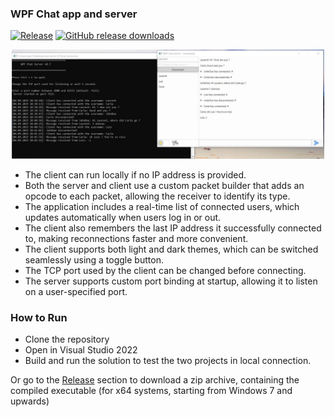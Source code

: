 ### WPF Chat app and server 

[![Release](https://img.shields.io/badge/release-stable-1B4636)](https://github.com/laurentbarraud/wpf-chat-server/releases)
[![GitHub release downloads](https://img.shields.io/github/downloads/laurentbarraud/wpf-chat-server/v0.7/total?color=88aacc&style=flat)](https://github.com/laurentbarraud/wpf-chat-server/releases/tag/v0.7)

<p align="center">
<img src="https://raw.githubusercontent.com/laurentbarraud/wpf-chat-server/master/WPF-chat-server-main-window-screenshot.jpg" width="500" alt="screenshot of chat server app" >
</p>

- The client can run locally if no IP address is provided.
- Both the server and client use a custom packet builder that adds an opcode to each packet, allowing the receiver to identify its type.
- The application includes a real-time list of connected users, which updates automatically when users log in or out.
- The client also remembers the last IP address it successfully connected to, making reconnections faster and more convenient.
- The client supports both light and dark themes, which can be switched seamlessly using a toggle button.
- The TCP port used by the client can be changed before connecting.
- The server supports custom port binding at startup, allowing it to listen on a user-specified port. 

### How to Run

- Clone the repository
- Open in Visual Studio 2022
- Build and run the solution to test the two projects in local connection.

Or go to the [Release](https://github.com/laurentbarraud/wpf-chat-server/releases) section to download a zip archive, containing the compiled executable (for x64 systems, starting from Windows 7 and upwards)
